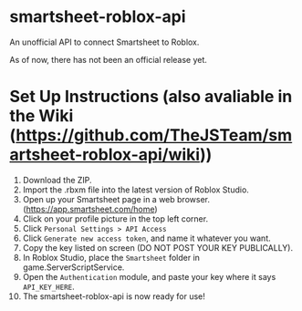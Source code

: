 # smartsheet-roblox-api

An unofficial API to connect Smartsheet to Roblox.

As of now, there has not been an official release yet.

# Set Up Instructions (also avaliable in the Wiki (https://github.com/TheJSTeam/smartsheet-roblox-api/wiki))

1. Download the ZIP.
2. Import the .rbxm file into the latest version of Roblox Studio.
3. Open up your Smartsheet page in a web browser. (https://app.smartsheet.com/home)
4. Click on your profile picture in the top left corner.
5. Click `Personal Settings > API Access`
6. Click `Generate new access token`, and name it whatever you want.
7. Copy the key listed on screen (DO NOT POST YOUR KEY PUBLICALLY).
8. In Roblox Studio, place the `Smartsheet` folder in game.ServerScriptService.
9. Open the `Authentication` module, and paste your key where it says `API_KEY_HERE`.
10. The smartsheet-roblox-api is now ready for use!

